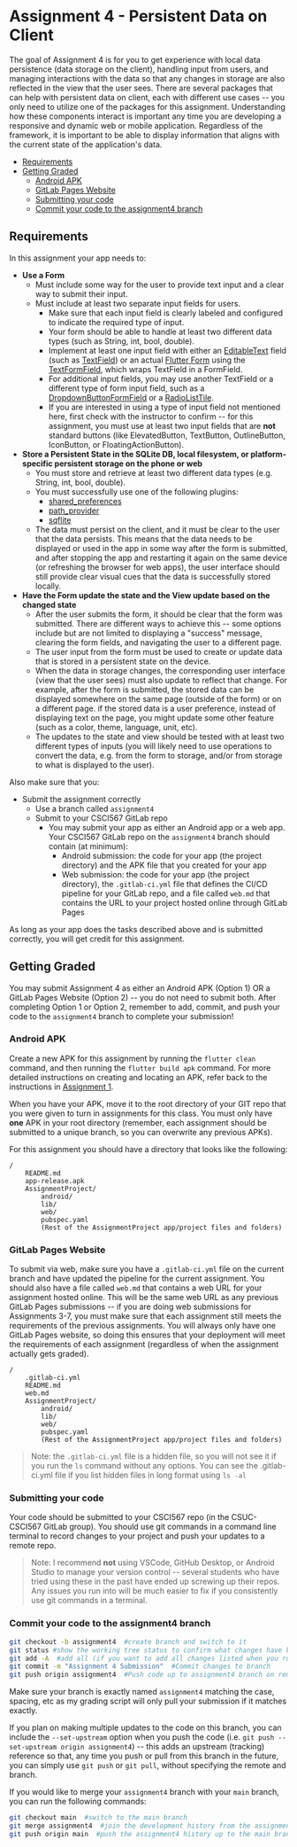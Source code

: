 # Assignment 4 - Persistent Data on Client

The goal of Assignment 4 is for you to get experience with local data persistence (data storage on the client), handling input from users, and managing interactions with the data so that any changes in storage are also reflected in the view that the user sees. There are several packages that can help with persistent data on client, each with different use cases -- you only need to utilize one of the packages for this assignment. Understanding how these components interact is important any time you are developing a responsive and dynamic web or mobile application. Regardless of the framework, it is important to be able to display information that aligns with the current state of the application's data.

* [Requirements](#requirements)
* [Getting Graded](#getting-graded)
  * [Android APK](#android-apk)
  * [GitLab Pages Website](#gitlab-pages-website)
  * [Submitting your code](#submitting-your-code)
  * [Commit your code to the assignment4 branch](#commit-your-code-to-the-assignment4-branch)

## Requirements

In this assignment your app needs to:

* **Use a Form**
  * Must include some way for the user to provide text input and a clear way to submit their input.
  * Must include at least two separate input fields for users.
    * Make sure that each input field is clearly labeled and configured to indicate the required type of input.
    * Your form should be able to handle at least two different data types (such as String, int, bool, double).
    * Implement at least one input field with either an [EditableText](https://api.flutter.dev/flutter/widgets/EditableText-class.html) field (such as [TextField](https://api.flutter.dev/flutter/material/TextField-class.html)) or an actual [Flutter Form](https://api.flutter.dev/flutter/widgets/Form-class.html) using the [TextFormField](https://api.flutter.dev/flutter/material/TextFormField-class.html), which wraps TextField in a FormField.
    * For additional input fields, you may use another TextField or a different type of form input field, such as a [DropdownButtonFormField](https://api.flutter.dev/flutter/material/DropdownButtonFormField-class.html) or a [RadioListTile](https://api.flutter.dev/flutter/material/RadioListTile-class.html).
    * If you are interested in using a type of input field not mentioned here, first check with the instructor to confirm -- for this assignment, you must use at least two input fields that are **not** standard buttons (like ElevatedButton, TextButton, OutlineButton, IconButton, or FloatingActionButton).
* **Store a Persistent State in the SQLite DB, local filesystem, or platform-specific persistent storage on the phone or web**
  * You must store and retrieve at least two different data types (e.g. String, int, bool, double).
  * You must successfully use one of the following plugins:
    * [shared_preferences](https://pub.dev/packages/shared_preferences)
    * [path_provider](https://pub.dev/packages/path_provider)
    * [sqflite](https://pub.dev/packages/sqflite)
  * The data must persist on the client, and it must be clear to the user that the data persists. This means that the data needs to be displayed or used in the app in some way after the form is submitted, and after stopping the app and restarting it again on the same device (or refreshing the browser for web apps), the user interface should still provide clear visual cues that the data is successfully stored locally.
* **Have the Form update the state and the View update based on the changed state**
  * After the user submits the form, it should be clear that the form was submitted. There are different ways to achieve this -- some options include but are not limited to displaying a "success" message, clearing the form fields, and navigating the user to a different page.
  * The user input from the form must be used to create or update data that is stored in a persistent state on the device.
  * When the data in storage changes, the corresponding user interface (view that the user sees) must also update to reflect that change. For example, after the form is submitted, the stored data can be displayed somewhere on the same page (outside of the form) or on a different page. if the stored data is a user preference, instead of displaying text on the page, you might update some other feature (such as a color, theme, language, unit, etc).
  * The updates to the state and view should be tested with at least two different types of inputs (you will likely need to use operations to convert the data, e.g. from the form to storage, and/or from storage to what is displayed to the user).<br>

Also make sure that you:

  * Submit the assignment correctly
    * Use a branch called `assignment4`
    * Submit to your CSCI567 GitLab repo
      * You may submit your app as either an Android app or a web app. Your CSCI567 GitLab repo on the `assignment4` branch should contain (at minimum):
        * Android submission: the code for your app (the project directory) and the APK file that you created for your app
        * Web submission: the code for your app (the project directory), the `.gitlab-ci.yml` file that defines the CI/CD pipeline for your GitLab repo, and a file called `web.md` that contains the URL to your project hosted online through GitLab Pages

As long as your app does the tasks described above and is submitted correctly, you will get credit for this assignment.


## Getting Graded

You may submit Assignment 4 as either an Android APK (Option 1) OR a GitLab Pages Website (Option 2) -- you do not need to submit both. After completing Option 1 or Option 2, remember to add, commit, and push your code to the `assignment4` branch to complete your submission!

### Android APK

Create a new APK for this assignment by running the `flutter clean` command, and then running the `flutter build apk` command. For more detailed instructions on creating and locating an APK, refer back to the instructions in [Assignment 1](https://github.com/shelleywong/CSCI567-Course-Materials/blob/main/Assignments/Assignment1.md#create-your-first-apk).

When you have your APK, move it to the root directory of your GIT repo that you were given to turn in assignments for this class. You must only have **one** APK in your root directory (remember, each assignment should be submitted to a unique branch, so you can overwrite any previous APKs).

For this assignment you should have a directory that looks like the following:

```
/
    README.md
    app-release.apk
    AssignmentProject/
        android/
        lib/
        web/
        pubspec.yaml
        (Rest of the AssignmentProject app/project files and folders)
```

### GitLab Pages Website

To submit via web, make sure you have a `.gitlab-ci.yml` file on the current branch and have updated the pipeline for the current assignment. You should also have a file called `web.md` that contains a web URL for your assignment hosted online. This will be the same web URL as any previous GitLab Pages submissions -- if you are doing web submissions for Assignments 3-7, you must make sure that each assignment still meets the requirements of the previous assignments. You will always only have one GitLab Pages website, so doing this ensures that your deployment will meet the requirements of each assignment (regardless of when the assignment actually gets graded).

```
/
    .gitlab-ci.yml
    README.md
    web.md
    AssignmentProject/
        android/
        lib/
        web/
        pubspec.yaml
        (Rest of the AssignmentProject app/project files and folders)
```

> Note: the `.gitlab-ci.yml` file is a hidden file, so you will not see it if you run the `ls` command without any options. You can see the .gitlab-ci.yml file if you list hidden files in long format using `ls -al`

### Submitting your code

Your code should be submitted to your CSCI567 repo (in the CSUC-CSCI567 GitLab group). You should use git commands in a command line terminal to record changes to your project and push your updates to a remote repo.

> Note: I recommend **not** using VSCode, GitHub Desktop, or Android Studio to manage your version control -- several students who have tried using these in the past have ended up screwing up their repos. Any issues you run into will be much easier to fix if you consistently use git commands in a terminal.

### Commit your code to the assignment4 branch

```bash
git checkout -b assignment4  #create branch and switch to it
git status #show the working tree status to confirm what changes have been made
git add -A  #add all (if you want to add all changes listed when you run 'git status')
git commit -m "Assignment 4 Submission"  #Commit changes to branch
git push origin assignment4  #Push code up to assignment4 branch on remote
```

Make sure your branch is exactly named `assignment4` matching the case, spacing, etc as my grading script will only pull your submission if it matches exactly.

If you plan on making multiple updates to the code on this branch, you can include the `--set-upstream` option when you push the code (i.e. `git push --set-upstream origin assignment4`) -- this adds an upstream (tracking) reference so that, any time you push or pull from this branch in the future, you can simply use `git push` or `git pull`, without specifying the remote and branch.

If you would like to merge your `assignment4` branch with your `main` branch, you can run the following commands:
```bash
git checkout main  #switch to the main branch
git merge assignment4  #join the development history from the assignment4 branch with the current (main) branch
git push origin main  #push the assignment4 history up to the main branch on the remote
```
